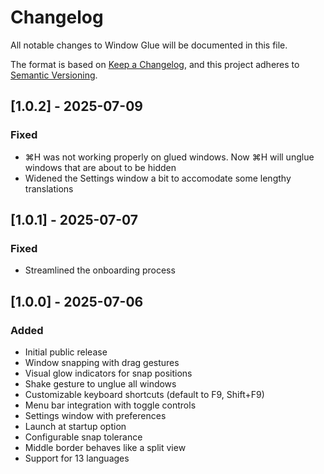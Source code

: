 # Changelog

All notable changes to Window Glue will be documented in this file.

The format is based on [Keep a Changelog](https://keepachangelog.com/en/1.0.0/),
and this project adheres to [Semantic Versioning](https://semver.org/spec/v2.0.0.html).

## [1.0.2] - 2025-07-09

### Fixed
- ⌘H was not working properly on glued windows. Now ⌘H will unglue windows that are about to be hidden
- Widened the Settings window a bit to accomodate some lengthy translations

## [1.0.1] - 2025-07-07

### Fixed
- Streamlined the onboarding process

## [1.0.0] - 2025-07-06

### Added
- Initial public release
- Window snapping with drag gestures
- Visual glow indicators for snap positions
- Shake gesture to unglue all windows
- Customizable keyboard shortcuts (default to F9, Shift+F9)
- Menu bar integration with toggle controls
- Settings window with preferences
- Launch at startup option
- Configurable snap tolerance
- Middle border behaves like a split view
- Support for 13 languages
